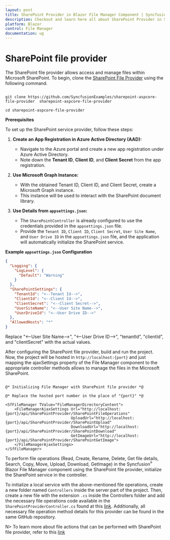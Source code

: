 ```yaml
---
layout: post
title: SharePoint Provider in Blazor File Manager Component | Syncfusion
description: Checkout and learn here all about SharePoint Provider in Syncfusion Blazor File Manager component and more.
platform: Blazor
control: File Manager
documentation: ug
---
```


# SharePoint file provider

The SharePoint file provider allows access and manage files within Microsoft SharePoint. To begin, clone the [SharePoint File Provider](https://github.com/SyncfusionExamples/sharepoint-aspcore-file-provider) using the following command.


```

git clone https://github.com/SyncfusionExamples/sharepoint-aspcore-file-provider  sharepoint-aspcore-file-provider

cd sharepoint-aspcore-file-provider

```

**Prerequisites**

To set up the SharePoint service provider, follow these steps:

1. **Create an App Registration in Azure Active Directory (AAD):** 
   - Navigate to the Azure portal and create a new app registration under Azure Active Directory.
   - Note down the **Tenant ID**, **Client ID**, and **Client Secret** from the app registration.

2. **Use Microsoft Graph Instance:** 
   - With the obtained Tenant ID, Client ID, and Client Secret, create a Microsoft Graph instance.
   - This instance will be used to interact with the SharePoint document library.

3. **Use Details from `appsettings.json`:**
   - The `SharePointController` is already configured to use the credentials provided in the `appsettings.json` file.
   -  Provide the `Tenant ID`, `Client ID`, `Client Secret`, `User Site Name`, and `User Drive ID` in the `appsettings.json` file, and the application will automatically initialize the SharePoint service.

**Example `appsettings.json` Configuration**

```json
{
  "Logging": {
    "LogLevel": {
      "Default": "Warning"
    }
  },
  "SharePointSettings": {
    "TenantId": "<--Tenant Id-->",
    "ClientId": "<--Client Id-->",
    "ClientSecret": "<--Client Secret-->",
    "UserSiteName": "<--User Site Name-->",
    "UserDriveId": "<--User Drive ID-->"
  },
  "AllowedHosts": "*"
}
```

Replace "<--User Site Name-->", "<--User Drive ID-->", "tenantId", "clientId", and "clientSecret" with the actual values.

After configuring the SharePoint file provider, build and run the project. Now, the project will be hosted in `http://localhost:{port}` and just mapping the ajaxSettings property of the File Manager component to the appropriate controller methods allows to manage the files in the Microsoft SharePoint.

```cshtml

@* Initializing File Manager with SharePoint file provider *@

@* Replace the hosted port number in the place of "{port}" *@

<SfFileManager TValue="FileManagerDirectoryContent">
    <FileManagerAjaxSettings Url="http://localhost:{port}/api/SharePointProvider/SharePointFileOperations"
                             UploadUrl="http://localhost:{port}/api/SharePointProvider/SharePointUpload"
                             DownloadUrl="http://localhost:{port}/api/SharePointProvider/SharePointDownload"
                             GetImageUrl="http://localhost:{port}/api/SharePointProvider/SharePointGetImage">
    </FileManagerAjaxSettings>
</SfFileManager>

```

To perform file operations (Read, Create, Rename, Delete, Get file details, Search, Copy, Move, Upload, Download, GetImage) in the Syncfusion<sup style="font-size:70%">&reg;</sup> Blazor File Manager component using the SharePoint file provider, initialize the SharePoint service in the controller.

To initialize a local service with the above-mentioned file operations, create a new folder named `Controllers` inside the server part of the project. Then, create a new file with the extension `.cs` inside the Controllers folder and add the necessary file operations code available in the `SharePointProviderController.cs` found at this [link](https://github.com/SyncfusionExamples/sharepoint-aspcore-file-provider/blob/master/Controllers/SharePointController.cs). Additionally, all necessary file operation method details for this provider can be found in the same GitHub repository.

N> To learn more about file actions that can be performed with SharePoint file provider, refer to this [link](https://github.com/SyncfusionExamples/sharepoint-aspcore-file-provider#key-features)